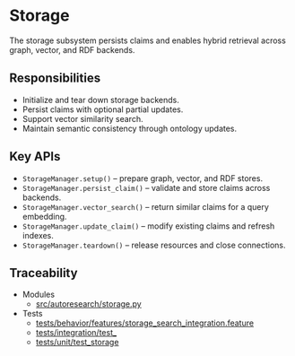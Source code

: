 # Storage

The storage subsystem persists claims and enables hybrid retrieval across graph, vector, and RDF backends.

## Responsibilities
- Initialize and tear down storage backends.
- Persist claims with optional partial updates.
- Support vector similarity search.
- Maintain semantic consistency through ontology updates.

## Key APIs
- `StorageManager.setup()` – prepare graph, vector, and RDF stores.
- `StorageManager.persist_claim()` – validate and store claims across backends.
- `StorageManager.vector_search()` – return similar claims for a query embedding.
- `StorageManager.update_claim()` – modify existing claims and refresh indexes.
- `StorageManager.teardown()` – release resources and close connections.

## Traceability

- Modules
  - [src/autoresearch/storage.py][m1]
- Tests
  - [tests/behavior/features/storage_search_integration.feature][t1]
  - [tests/integration/test_][t2]
  - [tests/unit/test_storage][t3]

[m1]: ../../src/autoresearch/storage.py
[t1]: ../../tests/behavior/features/storage_search_integration.feature
[t2]: ../../tests/integration/test_
[t3]: ../../tests/unit/test_storage
